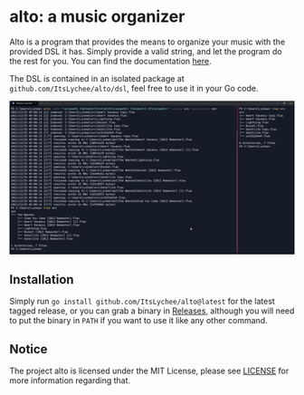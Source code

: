 # alto: a music organizer

Alto is a program that provides the means to organize your music with the
provided DSL it has. Simply provide a valid string, and let the program do 
the rest for you. You can find the documentation [here](/docs).

The DSL is contained in an isolated package at `github.com/ItsLychee/alto/dsl`, feel free
to use it in your Go code.

![Image showcasing cmd/alto](assets/showcase-usage.png)

## Installation

Simply run `go install github.com/ItsLychee/alto@latest` for the latest tagged release, or you can
grab a binary in [Releases](/releases), although you will need to put the binary in `PATH` if you want to
use it like any other command.

## Notice

The project alto is licensed under the MIT License, please see [LICENSE](LICENSE) for
more information regarding that.